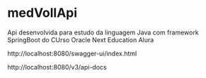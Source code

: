 # medVollApi
Api desenvolvida para estudo da linguagem Java com framework SpringBoot do CUrso Oracle Next Education Alura

http://localhost:8080/swagger-ui/index.html

http://localhost:8080/v3/api-docs
